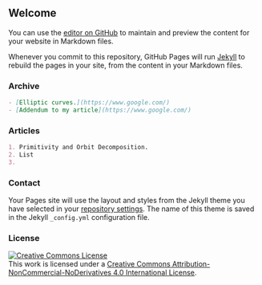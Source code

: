 ## Welcome

You can use the [editor on GitHub](https://github.com/mathresearch/mathresearch.github.io/edit/master/index.md) to maintain and preview the content for your website in Markdown files.

Whenever you commit to this repository, GitHub Pages will run [Jekyll](https://jekyllrb.com/) to rebuild the pages in your site, from the content in your Markdown files.

### Archive
```markdown
- [Elliptic curves.](https://www.google.com/)
- [Addendum to my article](https://www.google.com/)
```

### Articles
```markdown
1. Primitivity and Orbit Decomposition. 
2. List
3. 
```

### Contact

Your Pages site will use the layout and styles from the Jekyll theme you have selected in your [repository settings](https://github.com/mathresearch/mathresearch.github.io/settings). The name of this theme is saved in the Jekyll `_config.yml` configuration file.

### License

<a rel="license" href="http://creativecommons.org/licenses/by-nc-nd/4.0/"><img alt="Creative Commons License" style="border-width:0" src="https://i.creativecommons.org/l/by-nc-nd/4.0/88x31.png" /></a><br />This work is licensed under a <a rel="license" href="http://creativecommons.org/licenses/by-nc-nd/4.0/">Creative Commons Attribution-NonCommercial-NoDerivatives 4.0 International License</a>.

